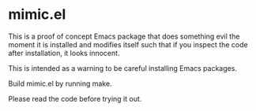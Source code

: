 # mimic.el

This is a proof of concept Emacs package that does something evil the
moment it is installed and modifies itself such that if you inspect
the code after installation, it looks innocent.

This is intended as a warning to be careful installing Emacs packages.

Build mimic.el by running make.

Please read the code before trying it out.
